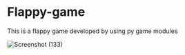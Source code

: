 # Flappy-game
This is a flappy game developed by using py game modules


![Screenshot (133)](https://user-images.githubusercontent.com/45101690/73130931-01208780-4028-11ea-88d8-955b1858ecb2.png)
